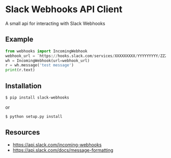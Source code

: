 # Slack Webhooks API Client

A small api for interacting with Slack Webhooks

## Example

```py
from webhooks import IncomingWebhook
webhook_url = `https://hooks.slack.com/services/XXXXXXXXX/YYYYYYYYY/ZZZZZZZZZZZZZZZZZZZZZZZZ`
wh = IncomingWebhook(url=webhook_url)
r = wh.message('test message')
print(r.text)
```

## Installation

```sh
$ pip install slack-webhooks
```

or

```sh
$ python setup.py install
```

## Resources

- https://api.slack.com/incoming-webhooks
- https://api.slack.com/docs/message-formatting
